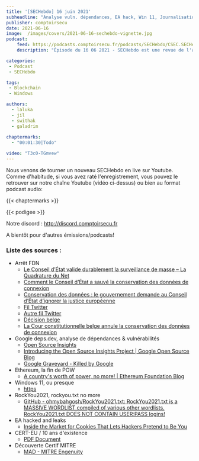 ```yaml
---
title: '[SECHebdo] 16 juin 2021'
subheadline: "Analyse vuln. dépendances, EA hack, Win 11, Journalisation légale, Blockchain durable, CERT-EU 10 ans, Certif MITRE, etc."
publisher: comptoirsecu
date: 2021-06-16
image:  /images/covers/2021-06-16-sechebdo-vignette.jpg
podcast:
    feed: https://podcasts.comptoirsecu.fr/podcasts/SECHebdo/CSEC.SECHebdo.2021-06-16.m4a
    description: "Épisode du 16 06 2021 - SECHebdo est une revue de l'actualité cybersécurité réalisée en live sur Youtube, généralement le mercredi soir."

categories:
 - Podcast
 - SECHebdo

tags:
 - Blockchain
 - Windows

authors:
  - laluka
  - jil
  - swithak
  - galadrim
  
chaptermarks:
  - "00:01:30|Todo"

video: "T3c0-TGmvew"
---
```


Nous venons de tourner un nouveau SECHebdo en live sur Youtube. Comme d'habitude, si vous avez raté l'enregistrement, vous pouvez le retrouver sur notre chaîne Youtube (vidéo ci-dessus) ou bien au format podcast audio:

{{< chaptermarks >}}

{{< podigee >}}

Notre discord : <http://discord.comptoirsecu.fr>

A bientôt pour d'autres émissions/podcasts!

### Liste des sources :

*  Arrêt FDN
	* [Le Conseil d’État valide durablement la surveillance de masse – La Quadrature du Net](https://www.laquadrature.net/2021/04/21/le-conseil-detat-valide-durablement-la-surveillance-de-masse/)
	* [Comment le Conseil d’État a sauvé la conservation des données de connexion](https://www.nextinpact.com/article/45613/comment-conseil-detat-a-sauve-conservation-donnees-connexion)
	* [Conservation des données : le gouvernement demande au Conseil d’État d’ignorer la justice européenne](https://www.nextinpact.com/article/45724/conservation-donnees-gouvernement-demande-au-conseil-detat-dignorer-justice-europeenne)
	* [Fil Twitter](https://twitter.com/TC_IntLaw/status/1361249616763772931)
	* [Autre fil Twitter](https://twitter.com/AlexArchambault/status/1384789340900012033)
	* [Décision belge](https://www.const-court.be/public/f/2021/2021-057f-info.pdf)
	* [La Cour constitutionnelle belge annule la conservation des données de connexion](https://www.nextinpact.com/lebrief/46869/la-cour-constitutionnelle-belge-annule-conservation-donnees-connexion)
*  Google deps.dev, analyse de dépendances & vulnérabilités
	* [Open Source Insights](https://deps.dev/)
	* [Introducing the Open Source Insights Project | Google Open Source Blog](https://opensource.googleblog.com/2021/06/introducing-open-source-insights-project.html?m=1)
	* [Google Graveyard - Killed by Google](https://killedbygoogle.com/)
*  Ethereum, la fin de POW
	* [A country's worth of power, no more! | Ethereum Foundation Blog](https://blog.ethereum.org/2021/05/18/country-power-no-more/)
*  Windows 11, ou presque
	* [https](https://twitter.com/krabsonsecurity/status/1404994162852700161)
*  RockYou2021, rockyou.txt no more
	* [GitHub - ohmybahgosh/RockYou2021.txt: RockYou2021.txt is a MASSIVE WORDLIST compiled of various other wordlists.  RockYou2021.txt DOES NOT CONTAIN USER:PASS logins!](https://github.com/ohmybahgosh/RockYou2021.txt)
*  EA hacked and leaks
	* [Inside the Market for Cookies That Lets Hackers Pretend to Be You](https://www.vice.com/en/article/n7b3jm/genesis-market-buy-cookies-slack)
*  CERT-EU / 10 ans d'existence
	* [PDF Document](https://media.cert.europa.eu/static/MEMO/2021/TLP-WHITE-CERT-EU-Threat_Landscape_Report-Volume1.pdf)
* Découverte Certif MITRE
	* [MAD - MITRE Engenuity](https://mitre-engenuity.org/mad/)
